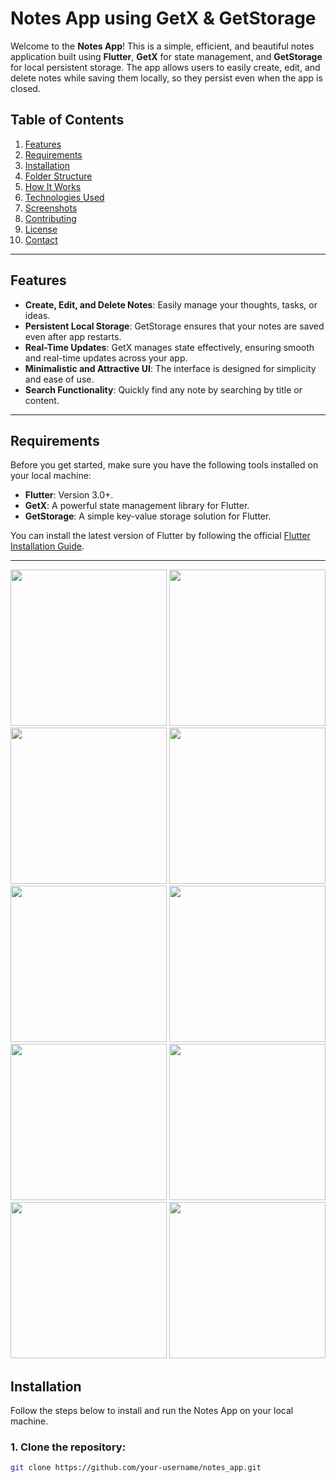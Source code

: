 # Notes App using GetX & GetStorage

Welcome to the **Notes App**! This is a simple, efficient, and beautiful notes application built using **Flutter**, **GetX** for state management, and **GetStorage** for local persistent storage. The app allows users to easily create, edit, and delete notes while saving them locally, so they persist even when the app is closed.

## Table of Contents

1. [Features](#features)
2. [Requirements](#requirements)
3. [Installation](#installation)
4. [Folder Structure](#folder-structure)
5. [How It Works](#how-it-works)
6. [Technologies Used](#technologies-used)
7. [Screenshots](#screenshots)
8. [Contributing](#contributing)
9. [License](#license)
10. [Contact](#contact)

---

## Features

- **Create, Edit, and Delete Notes**: Easily manage your thoughts, tasks, or ideas.
- **Persistent Local Storage**: GetStorage ensures that your notes are saved even after app restarts.
- **Real-Time Updates**: GetX manages state effectively, ensuring smooth and real-time updates across your app.
- **Minimalistic and Attractive UI**: The interface is designed for simplicity and ease of use.
- **Search Functionality**: Quickly find any note by searching by title or content.

---

## Requirements

Before you get started, make sure you have the following tools installed on your local machine:

- **Flutter**: Version 3.0+.
- **GetX**: A powerful state management library for Flutter.
- **GetStorage**: A simple key-value storage solution for Flutter.

You can install the latest version of Flutter by following the official [Flutter Installation Guide](https://flutter.dev/docs/get-started/install).

---



<img src="https://github.com/user-attachments/assets/12ae2938-dfdf-49be-9fad-ce068e3cdaf1" width=250px>
<img src="https://github.com/user-attachments/assets/97ba4d14-7e9c-45fe-b06f-30414aaf61fc" width=250px>
<img src="https://github.com/user-attachments/assets/aeced10c-4824-4bbd-ad77-cc1d5fe930d8" width=250px>
<img src="https://github.com/user-attachments/assets/24cabf46-eec8-4c4e-821f-988883ae1d6c" width=250px>
<img src="https://github.com/user-attachments/assets/6f810483-7512-475e-a98b-b6845308e994" width=250px>
<img src="https://github.com/user-attachments/assets/d86cbf56-897a-4b77-8732-a3a299a1e8cc" width=250px>
<img src="https://github.com/user-attachments/assets/9599e466-67d8-4f88-8fe7-896ce1664416" width=250px>
<img src="https://github.com/user-attachments/assets/a2fb0f1f-d0be-44ca-b31a-4e1a109c1782" width=250px>
<img src="https://github.com/user-attachments/assets/f8e74f1b-d4ef-499b-96fc-934f3fa28b1e" width=250px>
<img src="https://github.com/user-attachments/assets/04c1ed89-b2b0-4fe2-909d-71d2faea273e" width=250px>


## Installation

Follow the steps below to install and run the Notes App on your local machine.

### 1. Clone the repository:

```bash
git clone https://github.com/your-username/notes_app.git




